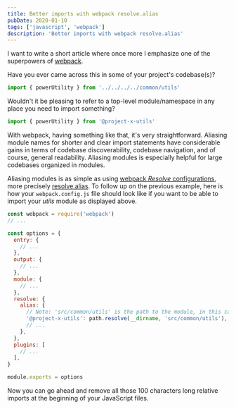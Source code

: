 ```yaml
---
title: Better imports with webpack resolve.alias
pubDate: 2020-01-10
tags: ['javascript', 'webpack']
description: 'Better imports with webpack resolve.alias'
---
```


I want to write a short article where once more I emphasize one of the superpowers of <a href="https://webpack.js.org/" target="_blank" title="bundle your scripts">webpack</a>.

Have you ever came across this in some of your project's codebase(s)?

```javascript
import { powerUtility } from '../../../../common/utils'
```

Wouldn't it be pleasing to refer to a top-level module/namespace in any place you need to import something?

```javascript
import { powerUtility } from '@project-x-utils'
```

With webpack, having something like that, it's very straightforward. Aliasing module names for shorter and clear import statements have considerable gains in terms of codebase discoverability, codebase navigation, and of course, general readability. Aliasing modules is especially helpful for large codebases organized in modules.

Aliasing modules is as simple as using <a href="https://webpack.js.org/configuration/resolve/" target="_blank" title="webpack options that change how modules are resolved">webpack _Resolve_ configurations</a>, more precisely <a href="https://webpack.js.org/configuration/resolve/#resolvealias" target="_blank" title="webpack aliases to import or require certain modules more easily">resolve.alias</a>. To follow up on the previous example, here is how your `webpack.config.js` file should look like if you want to be able to import your _utils_ module as displayed above.

```javascript
const webpack = require('webpack')
// ...

const options = {
  entry: {
    // ...
  },
  output: {
    // ...
  },
  module: {
    // ...
  },
  resolve: {
    alias: {
      // Note: 'src/common/utils' is the path to the module, in this case "utils"
      '@project-x-utils': path.resolve(__dirname, 'src/common/utils'),
      // ...
    },
  },
  plugins: [
    // ...
  ],
}

module.exports = options
```

Now you can go ahead and remove all those 100 characters long relative imports at the beginning of your JavaScript files.
